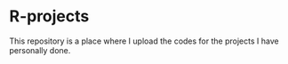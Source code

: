 # R-projects
This repository is a place where I upload the codes for the projects I have personally done.
